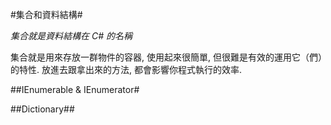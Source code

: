 #集合和資料結構#

*集合就是資料結構在 C# 的名稱*

集合就是用來存放一群物件的容器, 使用起來很簡單, 但很難是有效的運用它（們）的特性. 放進去跟拿出來的方法, 都會影響你程式執行的效率. 

##IEnumerable & IEnumerator#

##Dictionary##
